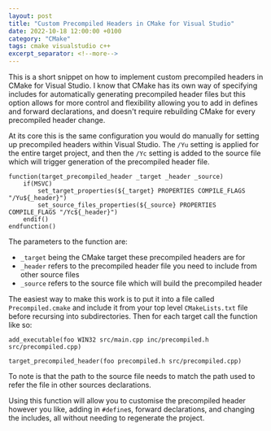 ```yaml
---
layout: post
title: "Custom Precompiled Headers in CMake for Visual Studio"
date: 2022-10-18 12:00:00 +0100
category: "CMake"
tags: cmake visualstudio c++
excerpt_separator: <!--more-->
---
```


This is a short snippet on how to implement custom precompiled headers in CMake for Visual Studio. I know that CMake has its own way of specifying includes for automatically generating precompiled header files but this option allows for more control and flexibility allowing you to add in defines and forward declarations, and doesn't require rebuilding CMake for every precompiled header change. 

<!--more-->

At its core this is the same configuration you would do manually for setting up precompiled headers within Visual Studio. The `/Yu` setting is applied for the entire target project, and then the `/Yc` setting is added to the source file which will trigger generation of the precompiled header file.

```
function(target_precompiled_header _target _header _source)
	if(MSVC)
		set_target_properties(${_target} PROPERTIES COMPILE_FLAGS "/Yu${_header}")
		set_source_files_properties(${_source} PROPERTIES COMPILE_FLAGS "/Yc${_header}")
	endif()
endfunction()
```

The parameters to the function are:
* `_target` being the CMake target these precompiled headers are for
* `_header` refers to the precompiled header file you need to include from other source files
* `_source` refers to the source file which will build the precompiled header

The easiest way to make this work is to put it into a file called `Precompiled.cmake` and include it from your top level `CMakeLists.txt` file before recursing into subdirectories. Then for each target call the function like so:

```
add_executable(foo WIN32 src/main.cpp inc/precompiled.h src/precompiled.cpp)

target_precompiled_header(foo precompiled.h src/precompiled.cpp)
```

To note is that the path to the source file needs to match the path used to refer the file in other sources declarations.

Using this function will allow you to customise the precompiled header however you like, adding in `#define`s, forward declarations, and changing the includes, all without needing to regenerate the project.
